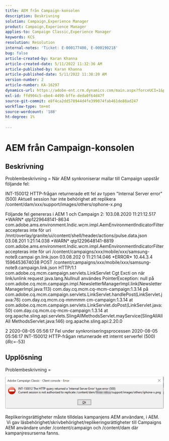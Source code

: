 ```yaml
---
title: AEM från Campaign-konsolen
description: Beskrivning
solution: Campaign,Experience Manager
product: Campaign,Experience Manager
applies-to: Campaign Classic,Experience Manager
keywords: KCS
resolution: Resolution
internal-notes: 'Ticket: E-000177400, E-000190218'
bug: false
article-created-by: Karan Khanna
article-created-date: 5/11/2022 11:32:36 AM
article-published-by: Karan Khanna
article-published-date: 5/11/2022 11:38:20 AM
version-number: 2
article-number: KA-16297
dynamics-url: https://adobe-ent.crm.dynamics.com/main.aspx?forceUCI=1&pagetype=entityrecord&etn=knowledgearticle&id=4a2fcd0a-1ed1-ec11-a7b5-00224809c556
exl-id: ffd904c5-ebe4-4490-bffe-deda0f64d47f
source-git-commit: e8f4ca2dd578944d4fe399074fab461de88ad247
workflow-type: tm+mt
source-wordcount: '188'
ht-degree: 1%

---
```


# AEM från Campaign-konsolen

## Beskrivning


Problembeskrivning = När AEM synkroniserar mallar till Campaign uppstår följande fel:

INT-150012 HTTP-frågan returnerade ett fel av typen &quot;Internal Server error&quot; (500) Aktuell session har inte behörighet att replikera /content/dam/xxx/support/images/others/ophone-x.png

Följande fel genereras i AEM 1 och Campaign 2: 103.08.2020 11:21:12.517 \*WARN\* qtp1229648141-8634 com.adobe.ams.environment.Indic.wcm.impl.AemEnvironmentIndicatorFilter accepteras inte för uri /mnt/overlay/granite/ui/content/shell/header/actions/pulse.data.json 03.08.201 1:21:14.038 \*WARN\* qtp1229648141-8819 com.adobe.ams.environment.Indic.wcm.impl.AemEnvironmentIndicatorFilter accepteras inte för uri /content/campaigns/xxx/mobile/xxx/samsung-note9.campai gn.link.json 03.08.202 0 11:21:14.046 \*ERROR\* 10.44.3.4 1596453674038 POST /content/campaigns/xxx/mobile/xxx/samsung-note9.campaign.link.json HTTP/1.1 com.adobe.cq.mcm.campaign.servlets.LinkServlet Cgt Excti on när link/unlink request java.lang.Nullnull användes PointerException: null på com.adobe.cq.mcm.campaign.impl.NewsletterManagerImpl.link(NewsletterManagerImpl.java:113) com.day.cq.mcm.cq-mcm-campaign:1.3.14 på com.adobe.cq.mcm.campaign.servlets.LinkServlet.handlePost(LinkServlet.java:76) com.day.cq.mcm.cq-mmmmm cm-campaign:1.3.14 at com.adobe.cq.mcm.campaign.servlets.LinkServlet.doPost(LinkServlet.java:50) com.day.cq.mcm.cq-mcm-campaign:1.3.14 at org.apache.sling.api.servlets.SlingAllMethodsServlet.mayService(SlingAllAllAll MethodsServlet.java:146) org.apache.sling.api:2.20.0

2 2020-08-05 05:56:17 Fel under synkroniseringsprocessen 2020-08-05 05:56:17 INT-150012 HTTP-frågan returnerade ett internt serverfel (500) (iRc=-53)


## Upplösning


Problembeskrivning =



![](assets/3da0dec6-1ed1-ec11-a7b5-00224809c556.png)



Replikeringsrättigheter måste tilldelas kampanjens AEM användare, i AEM.  Vi gav läsbehörighet/skrivbehörighet/replikeringsrättigheter till Campaigns AEM användare under /content/campaign och /content/dam där kampanjresurserna fanns.
